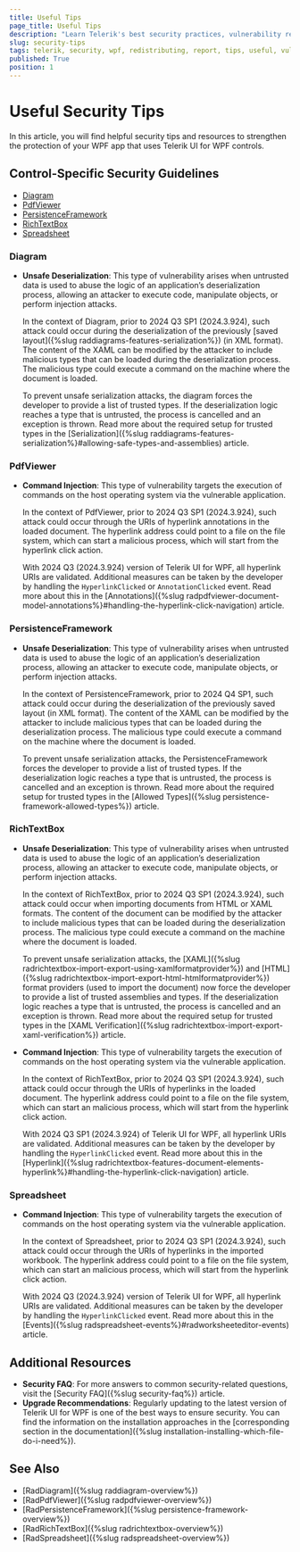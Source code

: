 ```yaml
---
title: Useful Tips
page_title: Useful Tips
description: "Learn Telerik's best security practices, vulnerability reporting, and control-specific security guidelines, and useful tips."
slug: security-tips
tags: telerik, security, wpf, redistributing, report, tips, useful, vulnerability
published: True
position: 1
---
```


# Useful Security Tips

In this article, you will find helpful security tips and resources to strengthen the protection of your WPF app that uses Telerik UI for WPF controls.

## Control-Specific Security Guidelines

* [Diagram](#diagram)
* [PdfViewer](#pdfviewer)
* [PersistenceFramework](#persistenceframework)
* [RichTextBox](#richtextbox)
* [Spreadsheet](#spreadsheet)

### Diagram

* __Unsafe Deserialization__: This type of vulnerability arises when untrusted data is used to abuse the logic of an application’s deserialization process, allowing an attacker to execute code, manipulate objects, or perform injection attacks. 

	In the context of Diagram, prior to 2024 Q3 SP1 (2024.3.924), such attack could occur during the deserialization of the previously [saved layout]({%slug raddiagrams-features-serialization%}) (in XML format). The content of the XAML can be modified by the attacker to include malicious types that can be loaded during the deserialization process. The malicious type could execute a command on the machine where the document is loaded.
	
	To prevent unsafe serialization attacks, the diagram forces the developer to provide a list of trusted types. If the deserialization logic reaches a type that is untrusted, the process is cancelled and an exception is thrown. Read more about the required setup for trusted types in the [Serialization]({%slug raddiagrams-features-serialization%}#allowing-safe-types-and-assemblies) article.

### PdfViewer

* __Command Injection__: This type of vulnerability targets the execution of commands on the host operating system via the vulnerable application.

	In the context of PdfViewer, prior to 2024 Q3 SP1 (2024.3.924), such attack could occur through the URIs of hyperlink annotations in the loaded document. The hyperlink address could point to a file on the file system, which can start a malicious process, which will start from the hyperlink click action.
	
	With 2024 Q3 (2024.3.924) version of Telerik UI for WPF, all hyperlink URIs are validated. Additional measures can be taken by the developer by handling the `HyperlinkClicked` or `AnnotationClicked` event. Read more about this in the [Annotations]({%slug radpdfviewer-document-model-annotations%}#handling-the-hyperlink-click-navigation) article.

### PersistenceFramework

* __Unsafe Deserialization__: This type of vulnerability arises when untrusted data is used to abuse the logic of an application’s deserialization process, allowing an attacker to execute code, manipulate objects, or perform injection attacks. 

	In the context of PersistenceFramework, prior to 2024 Q4 SP1, such attack could occur during the deserialization of the previously saved layout (in XML format). The content of the XAML can be modified by the attacker to include malicious types that can be loaded during the deserialization process. The malicious type could execute a command on the machine where the document is loaded.
	
	To prevent unsafe serialization attacks, the PersistenceFramework forces the developer to provide a list of trusted types. If the deserialization logic reaches a type that is untrusted, the process is cancelled and an exception is thrown. Read more about the required setup for trusted types in the [Allowed Types]({%slug persistence-framework-allowed-types%}) article.

### RichTextBox

* __Unsafe Deserialization__: This type of vulnerability arises when untrusted data is used to abuse the logic of an application’s deserialization process, allowing an attacker to execute code, manipulate objects, or perform injection attacks. 

	In the context of RichTextBox, prior to 2024 Q3 SP1 (2024.3.924), such attack could occur when importing documents from HTML or XAML formats. The content of the document can be modified by the attacker to include malicious types that can be loaded during the deserialization process. The malicious type could execute a command on the machine where the document is loaded.
	
	To prevent unsafe serialization attacks, the [XAML]({%slug radrichtextbox-import-export-using-xamlformatprovider%}) and [HTML]({%slug radrichtextbox-import-export-html-htmlformatprovider%}) format providers (used to import the document) now force the developer to provide a list of trusted assemblies and types. If the deserialization logic reaches a type that is untrusted, the process is cancelled and an exception is thrown. Read more about the required setup for trusted types in the [XAML Verification]({%slug radrichtextbox-import-export-xaml-verification%}) article.

* __Command Injection__: This type of vulnerability targets the execution of commands on the host operating system via the vulnerable application.

	In the context of RichTextBox, prior to 2024 Q3 SP1 (2024.3.924), such attack could occur through the URIs of hyperlinks in the loaded document. The hyperlink address could point to a file on the file system, which can start an malicious process, which will start from the hyperlink click action.
	
	With 2024 Q3 SP1 (2024.3.924) of Telerik UI for WPF, all hyperlink URIs are validated. Additional measures can be taken by the developer by handling the `HyperlinkClicked` event. Read more about this in the [Hyperlink]({%slug radrichtextbox-features-document-elements-hyperlink%}#handling-the-hyperlink-click-navigation) article.

### Spreadsheet

* __Command Injection__: This type of vulnerability targets the execution of commands on the host operating system via the vulnerable application.

	In the context of Spreadsheet, prior to 2024 Q3 SP1 (2024.3.924), such attack could occur through the URIs of hyperlinks in the imported workbook. The hyperlink address could point to a file on the file system, which can start an malicious process, which will start from the hyperlink click action.
	
	With 2024 Q3 (2024.3.924) version of Telerik UI for WPF, all hyperlink URIs are validated. Additional measures can be taken by the developer by handling the `HyperlinkClicked` event. Read more about this in the [Events]({%slug radspreadsheet-events%}#radworksheeteditor-events) article.

## Additional Resources

* __Security FAQ__: For more answers to common security-related questions, visit the [Security FAQ]({%slug security-faq%}) article.
* __Upgrade Recommendations__: Regularly updating to the latest version of Telerik UI for WPF is one of the best ways to ensure security. You can find the information on the installation approaches in the [corresponding section in the documentation]({%slug installation-installing-which-file-do-i-need%}).

## See Also  
* [RadDiagram]({%slug raddiagram-overview%})
* [RadPdfViewer]({%slug radpdfviewer-overview%})
* [RadPersistenceFramework]({%slug persistence-framework-overview%})
* [RadRichTextBox]({%slug radrichtextbox-overview%})
* [RadSpreadsheet]({%slug radspreadsheet-overview%})

